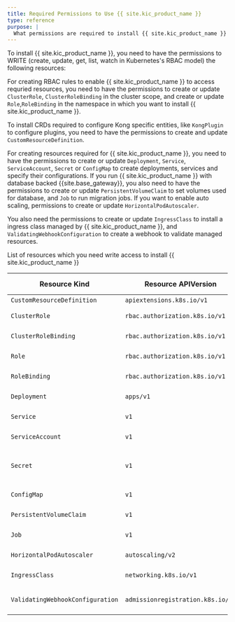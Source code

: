 ```yaml
---
title: Required Permissions to Use {{ site.kic_product_name }}
type: reference
purpose: |
  What permissions are required to install {{ site.kic_product_name }} if I am not a super admin of the cluster? What permissions are required to run {{ site.kic_product_name }}?
---
```


To install {{ site.kic_product_name }}, you need to have the permissions to WRITE (create, update, get, list, watch in Kubernetes's RBAC model) the following resources:

For creating RBAC rules to enable {{ site.kic_product_name }} to access requried resources, you need to have the permissions to create or update `ClusterRole`, `ClusterRoleBinding` in the cluster scope, and create or update `Role`,`RoleBinding` in the namespace in which you want to install {{ site.kic_product_name }}.

To install CRDs required to configure Kong specific entities, like `KongPlugin` to configure plugins, you need to have the permissions to create and update `CustomResourceDefinition`.

For creating resources required for {{ site.kic_product_name }}, you need to have the permissions to create or update `Deployment`, `Service`, `ServiceAccount`, `Secret` or `ConfigMap` to create deployments, services and specify their configurations. If you run {{ site.kic_product_name }} with database backed {{site.base_gateway}}, you also need to have the permissions to create or update `PersistentVolumeClaim` to set volumes used for database, and `Job` to run migration jobs. If you want to enable auto scaling, permissions to create or update `HorizontalPodAutoscaler`.

You also need the permissions to create or update `IngressClass` to install a ingress class managed by {{ site.kic_product_name }}, and `ValidatingWebhookConfiguration` to create a webhook to validate managed resources.

List of resources which you need write access to install {{ site.kic_product_name }}

| Resource Kind                    | Resource APIVersion               | Resource Scope | Usage                              |
|----------------------------------|-----------------------------------|----------------|------------------------------------|
| `CustomResourceDefinition`       | `apiextensions.k8s.io/v1`         | cluster        | install CRDs                       | 
| `ClusterRole`                    | `rbac.authorization.k8s.io/v1`    | cluster        | install RBAC rules                 |
| `ClusterRoleBinding`             | `rbac.authorization.k8s.io/v1`    | cluster        | install RBAC rules                 |
| `Role`                           | `rbac.authorization.k8s.io/v1`    | namespaced     | install RBAC rules                 |
| `RoleBinding`                    | `rbac.authorization.k8s.io/v1`    | namespaced     | install RBAC rules                 |
| `Deployment`                     | `apps/v1`                         | namespaced     | install components                 |
| `Service`                        | `v1`                              | namespaced     | install components                 | 
| `ServiceAccount`                 | `v1`                              | namespaced     | install components                 |
| `Secret`                         | `v1`                              | namespaced     | set configurations and credentials |
| `ConfigMap`                      | `v1`                              | namespaced     | set configurations                 |
| `PersistentVolumeClaim`          | `v1`                              | namespaced     | claime volume for DB               |
| `Job`                            | `v1`                              | namespaced     | create DB migration jobs           | 
| `HorizontalPodAutoscaler`        | `autoscaling/v2`                  | namespaced     | configure auto scaling             |
| `IngressClass`                   | `networking.k8s.io/v1`            | cluster        | install ingress class              | 
| `ValidatingWebhookConfiguration` | `admissionregistration.k8s.io/v1` | cluster        | configure validating webhooks      |

